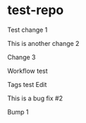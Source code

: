 # test-repo

Test change 1

This is another change 2

Change 3

Workflow test

Tags test
Edit

This is a bug fix #2

Bump 1